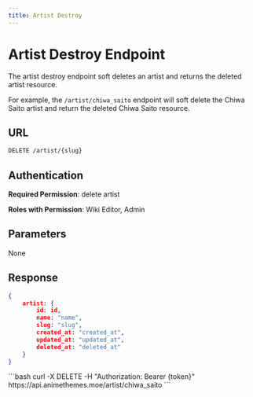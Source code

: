 ```yaml
---
title: Artist Destroy
---
```


<Block>

# Artist Destroy Endpoint

The artist destroy endpoint soft deletes an artist and returns the deleted artist resource.

For example, the `/artist/chiwa_saito` endpoint will soft delete the Chiwa Saito artist and return the deleted Chiwa Saito resource.

## URL

```sh
DELETE /artist/{slug}
```

## Authentication

**Required Permission**: delete artist

**Roles with Permission**: Wiki Editor, Admin

## Parameters

None

## Response

```json
{
    artist: {
        id: id,
        name: "name",
        slug: "slug",
        created_at: "created_at",
        updated_at: "updated_at",
        deleted_at: "deleted_at"
    }
}
```

<Example>

<CURL>
```bash
curl -X DELETE -H "Authorization: Bearer {token}" https://api.animethemes.moe/artist/chiwa_saito
```
</CURL>

</Example>

</Block>
